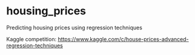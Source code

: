 # housing_prices
Predicting housing prices using regression techniques

Kaggle competition:
https://www.kaggle.com/c/house-prices-advanced-regression-techniques
